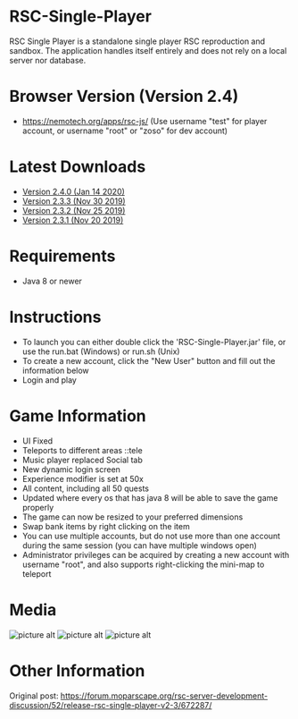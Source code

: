 # RSC-Single-Player
RSC Single Player is a standalone single player RSC reproduction and sandbox. The application handles itself entirely and does not rely on a local server nor database.

# Browser Version (Version 2.4)
* https://nemotech.org/apps/rsc-js/ (Use username "test" for player account, or username "root" or "zoso" for dev account)

# Latest Downloads
* [Version 2.4.0 (Jan 14 2020)](https://github.com/sean-niemann/RSC-Single-Player/releases/download/2.4/RSC_Single_Player_v2.4.zip)
* [Version 2.3.3 (Nov 30 2019)](https://github.com/sean-niemann/RSC-Single-Player/releases/download/2.3.3/RSC_Single_Player_v2.3.3.zip)
* [Version 2.3.2 (Nov 25 2019)](https://github.com/sean-niemann/RSC-Single-Player/releases/download/2.3.2/RSC_Single_Player_v2.3.2.zip)
* [Version 2.3.1 (Nov 20 2019)](https://github.com/sean-niemann/RSC-Single-Player/releases/download/2.3.1/RSC_Single_Player_v2.3.1.zip)

# Requirements
* Java 8 or newer

# Instructions
* To launch you can either double click the 'RSC-Single-Player.jar' file, or use the run.bat (Windows) or run.sh (Unix)
* To create a new account, click the "New User" button and fill out the information below
* Login and play
    
# Game Information
* UI Fixed
* Teleports to different areas ::tele <area>
* Music player replaced Social tab
* New dynamic login screen
* Experience modifier is set at 50x
* All content, including all 50 quests
* Updated where every os that has java 8 will be able to save the game properly
* The game can now be resized to your preferred dimensions
* Swap bank items by right clicking on the item
* You can use multiple accounts, but do not use more than one account during the same session (you can have multiple windows open)
* Administrator privileges can be acquired by creating a new account with username "root", and also supports right-clicking the mini-map to teleport

# Media

![picture alt](https://nemotech.org/rsc/rsc-1.png "RSCSP1")
![picture alt](https://nemotech.org/rsc/rsc-2.png "RSCSP2")
![picture alt](https://nemotech.org/rsc/rsc-3.png "RSCSP3")

# Other Information

Original post: https://forum.moparscape.org/rsc-server-development-discussion/52/release-rsc-single-player-v2-3/672287/
